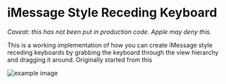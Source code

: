 iMessage Style Receding Keyboard
======================================================================

*Caveat: this has not been put in production code. Apple may deny this.*

This is a working implementation of how you can create iMessage style receding keyboards by grabbing the keyboard through the view hierarchy and dragging it around. Originally started from this

![example image](https://raw.github.com/orta/iMessage-Style-Receding-Keyboard/master/site/example.png "iphone pic")
